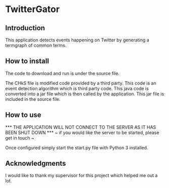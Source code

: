 # TwitterGator

## Introduction

This application detects events happening on Twitter by generating a termgraph of common terms.

## How to install

The code to download and run is under the source file. 

The CHkS file is modified code provided by a third party. This code is an event detection algorithm which is third party code. This java code is converted into a jar file which is then called by the application. This jar file is included in the source file.

## How to use

*** THE APPLICATION WILL NOT CONNECT TO THE SERVER AS IT HAS BEEN SHUT DOWN ***
~ if you would like the server to be started, please get in touch ~

Once configured simply start the start.py file with Python 3 installed.

## Acknowledgments 

I would like to thank my supervisor for this project which helped me out a lot.
